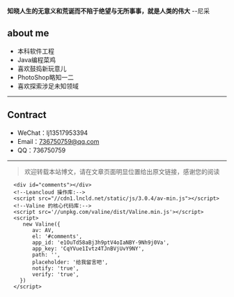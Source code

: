 ​				**知晓人生的无意义和荒诞而不陷于绝望与无所事事，就是人类的伟大**                                  --尼采



## about me

 - 本科软件工程
 - Java编程菜鸡
 - 喜欢鼓捣新玩意儿
 - PhotoShop略知一二
 - 喜欢探索涉足未知领域

---

## Contract

- WeChat：lj13517953394
- Email：736750759@qq.com
- QQ：736750759

---

> 欢迎转载本站博文，请在文章页面明显位置给出原文链接，感谢您的阅读

      <div id="comments"></div>
      <!--Leancloud 操作库:-->
      <script src="//cdn1.lncld.net/static/js/3.0.4/av-min.js"></script>
      <!--Valine 的核心代码库:-->
      <script src='//unpkg.com/valine/dist/Valine.min.js'></script>
      <script>
         new Valine({
            av: AV,
            el: '#comments',
            app_id: 'e1OuTd58aBj3h9ptV4oIaNBY-9Nh9j0Va',
            app_key: 'CqYVue1Ivtz4TJnBVjUvY9NY',
            path: '',
            placeholder: '给我留言吧',
            notify: 'true',
            verify: 'true',
        })
      </script>